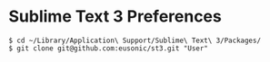 # Sublime Text 3 Preferences

```
$ cd ~/Library/Application\ Support/Sublime\ Text\ 3/Packages/
$ git clone git@github.com:eusonic/st3.git "User"
```
